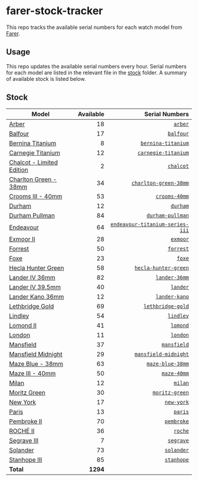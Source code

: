 # farer-stock-tracker

This repo tracks the available serial numbers for each watch model from [Farer](https://farer.com).

## Usage

This repo updates the available serial numbers every hour. Serial numbers for each model are listed in the relevant file in the [stock](./stock) folder. A summary of available stock is listed below.

## Stock

| Model | Available | Serial Numbers |
| ----- | --------: | -------------: |
| [Arber](https://usd.farer.com/products/arber) | 18 | [`arber`](./stock/arber) |
| [Balfour](https://usd.farer.com/products/balfour) | 17 | [`balfour`](./stock/balfour) |
| [Bernina Titanium](https://usd.farer.com/products/bernina-titanium) | 8 | [`bernina-titanium`](./stock/bernina-titanium) |
| [Carnegie Titanium](https://usd.farer.com/products/carnegie-titanium) | 12 | [`carnegie-titanium`](./stock/carnegie-titanium) |
| [Chalcot - Limited Edition](https://usd.farer.com/products/chalcot) | 2 | [`chalcot`](./stock/chalcot) |
| [Charlton Green - 38mm](https://usd.farer.com/products/charlton-green-38mm) | 34 | [`charlton-green-38mm`](./stock/charlton-green-38mm) |
| [Crooms III - 40mm](https://usd.farer.com/products/crooms-40mm) | 53 | [`crooms-40mm`](./stock/crooms-40mm) |
| [Durham](https://usd.farer.com/products/durham) | 12 | [`durham`](./stock/durham) |
| [Durham Pullman](https://usd.farer.com/products/durham-pullman) | 84 | [`durham-pullman`](./stock/durham-pullman) |
| [Endeavour](https://usd.farer.com/products/endeavour-titanium-series-iii) | 64 | [`endeavour-titanium-series-iii`](./stock/endeavour-titanium-series-iii) |
| [Exmoor II](https://usd.farer.com/products/exmoor) | 28 | [`exmoor`](./stock/exmoor) |
| [Forrest](https://usd.farer.com/products/forrest) | 50 | [`forrest`](./stock/forrest) |
| [Foxe](https://usd.farer.com/products/foxe) | 23 | [`foxe`](./stock/foxe) |
| [Hecla Hunter Green](https://usd.farer.com/products/hecla-hunter-green) | 58 | [`hecla-hunter-green`](./stock/hecla-hunter-green) |
| [Lander IV 36mm](https://usd.farer.com/products/lander-36mm) | 82 | [`lander-36mm`](./stock/lander-36mm) |
| [Lander IV 39.5mm](https://usd.farer.com/products/lander) | 40 | [`lander`](./stock/lander) |
| [Lander Kano 36mm](https://usd.farer.com/products/lander-kano) | 12 | [`lander-kano`](./stock/lander-kano) |
| [Lethbridge Gold](https://usd.farer.com/products/lethbridge-gold) | 69 | [`lethbridge-gold`](./stock/lethbridge-gold) |
| [Lindley](https://usd.farer.com/products/lindley) | 54 | [`lindley`](./stock/lindley) |
| [Lomond II](https://usd.farer.com/products/lomond) | 41 | [`lomond`](./stock/lomond) |
| [London](https://usd.farer.com/products/london) | 11 | [`london`](./stock/london) |
| [Mansfield](https://usd.farer.com/products/mansfield) | 37 | [`mansfield`](./stock/mansfield) |
| [Mansfield Midnight](https://usd.farer.com/products/mansfield-midnight) | 29 | [`mansfield-midnight`](./stock/mansfield-midnight) |
| [Maze Blue - 38mm](https://usd.farer.com/products/maze-blue-38mm) | 63 | [`maze-blue-38mm`](./stock/maze-blue-38mm) |
| [Maze III - 40mm](https://usd.farer.com/products/maze-40mm) | 50 | [`maze-40mm`](./stock/maze-40mm) |
| [Milan](https://usd.farer.com/products/milan) | 12 | [`milan`](./stock/milan) |
| [Moritz Green](https://usd.farer.com/products/moritz-green) | 30 | [`moritz-green`](./stock/moritz-green) |
| [New York](https://usd.farer.com/products/new-york) | 17 | [`new-york`](./stock/new-york) |
| [Paris](https://usd.farer.com/products/paris) | 13 | [`paris`](./stock/paris) |
| [Pembroke II](https://usd.farer.com/products/pembroke) | 70 | [`pembroke`](./stock/pembroke) |
| [ROCHÉ II](https://usd.farer.com/products/roche) | 36 | [`roche`](./stock/roche) |
| [Segrave III](https://usd.farer.com/products/segrave) | 7 | [`segrave`](./stock/segrave) |
| [Solander](https://usd.farer.com/products/solander) | 73 | [`solander`](./stock/solander) |
| [Stanhope III](https://usd.farer.com/products/stanhope) | 85 | [`stanhope`](./stock/stanhope) |
| **Total** | **1294** | |
